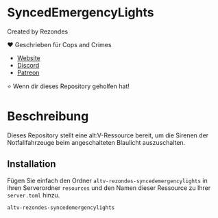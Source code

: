 # SyncedEmergencyLights
 
Created by Rezondes

❤️ Geschrieben für Cops and Crimes <br>
- [Website](https://copsandcrimes.de) <br>
- [Discord](http://discord.copsandcrimes.de/) <br>
- [Patreon](https://www.patreon.com/copsandcrimes) <br>

⭐ Wenn dir dieses Repository geholfen hat!

# Beschreibung
Dieses Repository stellt eine alt:V-Ressource bereit, um die Sirenen der Notfallfahrzeuge beim angeschalteten Blaulicht auszuschalten.

## Installation
Fügen Sie einfach den Ordner `altv-rezondes-syncedemergencylights` in ihren Serverordner `resources` und den Namen dieser Ressource zu Ihrer `server.toml` hinzu.

```
altv-rezondes-syncedemergencylights
```
